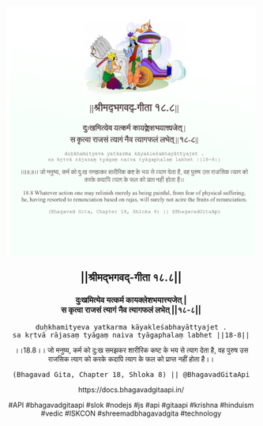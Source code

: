 <img src="../../asset/BG_18_8.png"/>
<center><h2>||श्रीमद्‍भगवद्‍-गीता १८.८||</h2>
<h3>दुःखमित्येव यत्कर्म कायक्लेशभयात्त्यजेत् |<br/>स कृत्वा राजसं त्यागं नैव त्यागफलं लभेत् ||१८-८||</h3>
<pre>duḥkhamityeva yatkarma kāyakleśabhayāttyajet .<br/>sa kṛtvā rājasaṃ tyāgaṃ naiva tyāgaphalaṃ labhet ||18-8||</pre>
<p>।।18.8।। जो मनुष्य, कर्म को दु:ख समझकर शारीरिक कष्ट के भय से त्याग देता है, वह पुरुष उस राजसिक त्याग को करके कदापि त्याग के फल को प्राप्त नहीं होता है।।</p>
<pre>(Bhagavad Gita, Chapter 18, Shloka 8) || @BhagavadGitaApi</pre><p>https://docs.bhagavadgitaapi.in/</p><p>#API #bhagavadgitaapi #slok #nodejs #js #api #gitaapi #krishna #hinduism #vedic #ISKCON #shreemadbhagavadgita #technology</p></center>